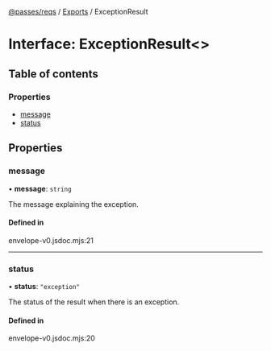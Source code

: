 [@passes/reqs](../README.md) / [Exports](../modules.md) / ExceptionResult

# Interface: ExceptionResult\<\>

## Table of contents

### Properties

- [message](ExceptionResult.md#message)
- [status](ExceptionResult.md#status)

## Properties

### message

• **message**: `string`

The message explaining the exception.

#### Defined in

envelope-v0.jsdoc.mjs:21

___

### status

• **status**: ``"exception"``

The status of the result when there is an exception.

#### Defined in

envelope-v0.jsdoc.mjs:20
